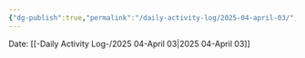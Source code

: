 ```yaml
---
{"dg-publish":true,"permalink":"/daily-activity-log/2025-04-april-03/","noteIcon":"","created":"2025-04-03T11:53:47.945-05:00"}
---
```


Date: [[-Daily Activity Log-/2025 04-April 03\|2025 04-April 03]]

